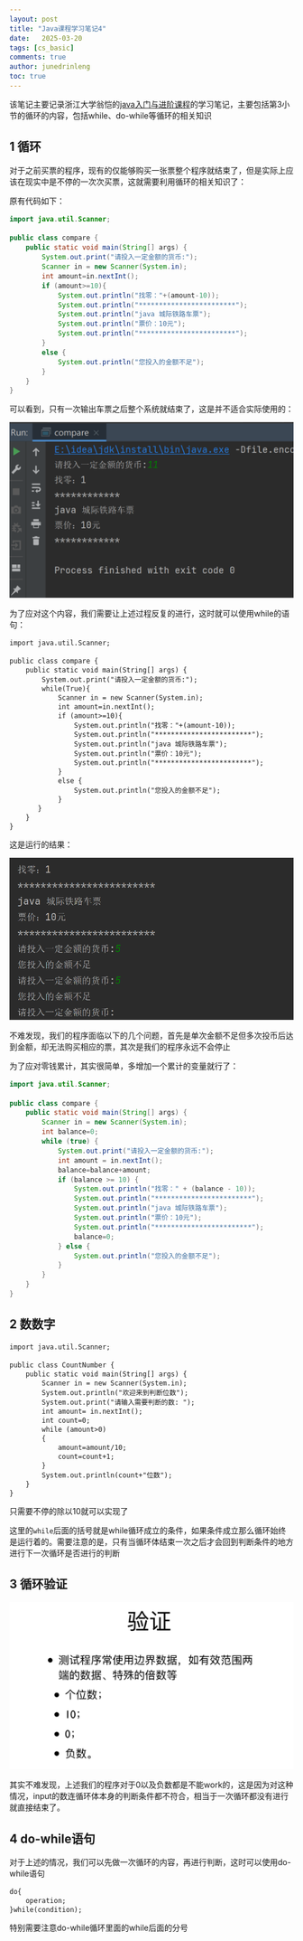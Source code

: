 ```yaml
---
layout: post
title: "Java课程学习笔记4"
date:   2025-03-20
tags: [cs_basic]
comments: true
author: junedrinleng
toc: true
---
```


该笔记主要记录浙江大学翁恺的[java入门与进阶课程](https://www.bilibili.com/video/BV1wL411L7A3?p=3)的学习笔记，主要包括第3小节的循环的内容，包括while、do-while等循环的相关知识
<!-- more -->

## 1 循环

对于之前买票的程序，现有的仅能够购买一张票整个程序就结束了，但是实际上应该在现实中是不停的一次次买票，这就需要利用循环的相关知识了：

原有代码如下：

~~~java
import java.util.Scanner;

public class compare {
    public static void main(String[] args) {
        System.out.print("请投入一定金额的货币:");
        Scanner in = new Scanner(System.in);
        int amount=in.nextInt();
        if (amount>=10){
            System.out.println("找零："+(amount-10));
            System.out.println("************************");
            System.out.println("java 城际铁路车票");
            System.out.println("票价：10元");
            System.out.println("************************");
        }
        else {
            System.out.println("您投入的金额不足");
        }
    }
}

~~~

可以看到，只有一次输出车票之后整个系统就结束了，这是并不适合实际使用的：

![image-20250320221215945](2025-03-20-java_notes_4.assets/image-20250320221215945.png)

为了应对这个内容，我们需要让上述过程反复的进行，这时就可以使用while的语句：

~~~
import java.util.Scanner;

public class compare {
    public static void main(String[] args) {
        System.out.print("请投入一定金额的货币:");
        while(True){
            Scanner in = new Scanner(System.in);
            int amount=in.nextInt();
            if (amount>=10){
                System.out.println("找零："+(amount-10));
                System.out.println("************************");
                System.out.println("java 城际铁路车票");
                System.out.println("票价：10元");
                System.out.println("************************");
            }
            else {
                System.out.println("您投入的金额不足");
            }
       }
    }
}

~~~

这是运行的结果：

![image-20250320221502422](2025-03-20-java_notes_4.assets/image-20250320221502422.png)

不难发现，我们的程序面临以下的几个问题，首先是单次金额不足但多次投币后达到金额，却无法购买相应的票，其次是我们的程序永远不会停止

为了应对零钱累计，其实很简单，多增加一个累计的变量就行了：

~~~java
import java.util.Scanner;

public class compare {
    public static void main(String[] args) {
        Scanner in = new Scanner(System.in);
        int balance=0;
        while (true) {
            System.out.print("请投入一定金额的货币:");
            int amount = in.nextInt();
            balance=balance+amount;
            if (balance >= 10) {
                System.out.println("找零：" + (balance - 10));
                System.out.println("************************");
                System.out.println("java 城际铁路车票");
                System.out.println("票价：10元");
                System.out.println("************************");
                balance=0;
            } else {
                System.out.println("您投入的金额不足");
            }
        }
    }
}

~~~

## 2 数数字

~~~
import java.util.Scanner;

public class CountNumber {
    public static void main(String[] args) {
        Scanner in = new Scanner(System.in);
        System.out.println("欢迎来到判断位数");
        System.out.print("请输入需要判断的数: ");
        int amount= in.nextInt();
        int count=0;
        while (amount>0)
        {
            amount=amount/10;
            count=count+1;
        }
        System.out.println(count+"位数");
    }
}

~~~

只需要不停的除以10就可以实现了

这里的`while`后面的括号就是while循环成立的条件，如果条件成立那么循环始终是运行着的。需要注意的是，只有当循环体结束一次之后才会回到判断条件的地方进行下一次循环是否进行的判断

## 3 循环验证

![image-20250320223853587](2025-03-20-java_notes_4.assets/image-20250320223853587.png)

其实不难发现，上述我们的程序对于0以及负数都是不能work的，这是因为对这种情况，input的数连循环体本身的判断条件都不符合，相当于一次循环都没有进行就直接结束了。

## 4 do-while语句

对于上述的情况，我们可以先做一次循环的内容，再进行判断，这时可以使用do-while语句

~~~
do{
	operation;
}while(condition);
~~~

特别需要注意do-while循环里面的while后面的分号